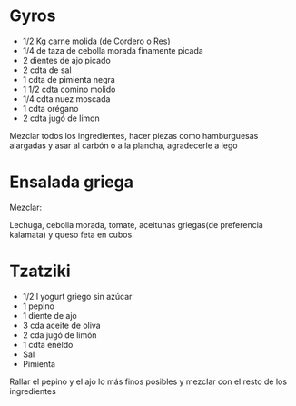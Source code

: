# Gyros

* 1/2 Kg carne molida (de Cordero o Res)
* 1/4 de taza de cebolla morada finamente picada
* 2 dientes de ajo picado
* 2 cdta de sal
* 1 cdta de pimienta negra
* 1 1/2 cdta comino molido
* 1/4 cdta nuez moscada
* 1 cdta orégano
* 2 cdta jugó de limon

Mezclar todos los ingredientes, hacer piezas como hamburguesas alargadas y asar al carbón o a la plancha, agradecerle a lego


# Ensalada griega

Mezclar:

Lechuga, cebolla morada, tomate, aceitunas griegas(de preferencia kalamata) y queso feta en cubos.

# Tzatziki

* 1/2 l yogurt griego sin azúcar
* 1 pepino
* 1 diente de ajo
* 3 cda aceite de oliva
* 2 cda jugó de limón 
* 1 cdta eneldo
* Sal
* Pimienta

Rallar el pepino y el ajo lo más finos posibles y mezclar con el resto de los ingredientes
